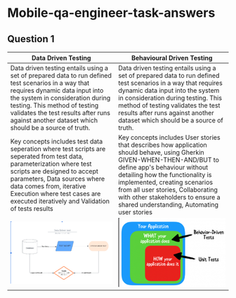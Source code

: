 # Mobile-qa-engineer-task-answers
## Question 1

| Data Driven Testing  | Behavioural Driven Testing |
| ------------- | ------------- |
| Data driven testing entails using a set of prepared data to run defined test scenarios in a way that requires dynamic data input into the system in consideration during testing. This method of testing validates the test results after runs against another dataset which should be a source of truth. |  Data driven testing entails using a set of prepared data to run defined test scenarios in a way that requires dynamic data input into the system in consideration during testing. This method of testing validates the test results after runs against another dataset which should be a source of truth. |
| Key concepts includes test data seperation where test scripts are seperated from test data, parameterization where test scripts are designed to accept parameters, Data sources where data comes from, iterative Execution where test cases are executed iteratively and Validation of tests results | Key concepts includes User stories that describes how application should behave, using Gherkin GIVEN-WHEN-THEN-AND/BUT to define app's behaviour without detailing how the functionality is implemented, creating scenarios from all user stories, Collaborating with other stakeholders to ensure a shared understanding, Automating user stories  |
 | ![Data Driven test](https://github.com/chikaogumka/mobile-qa-engineer-task-answers/blob/main/images/DDT.png) | ![Behavioural Driven test](https://github.com/chikaogumka/mobile-qa-engineer-task-answers/blob/main/images/BDT.png)  |
